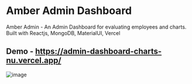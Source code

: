 # Amber Admin Dashboard

Amber Admin - An Admin Dashboard for evaluating employees and charts. Built with Reactjs, MongoDB, MaterialUI, Vercel

## Demo - https://admin-dashboard-charts-nu.vercel.app/

![image](https://github.com/rorymclaughlin432/admin-dashboard-charts/assets/66029116/551210ad-bfe4-4b49-ae84-31f1b3b85f25)

